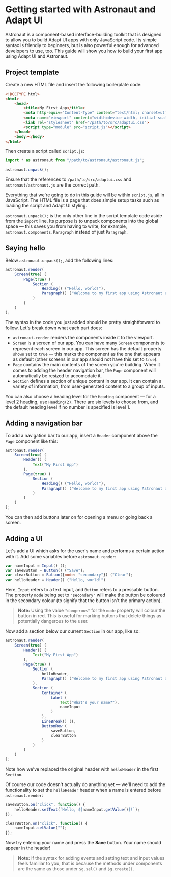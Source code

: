 # Getting started with Astronaut and Adapt UI
Astronaut is a component-based interface-building toolkit that is designed to allow you to build Adapt UI apps with only JavaScript code. Its simple syntax is friendly to beginners, but is also powerful enough for advanced developers to use, too. This guide will show you how to build your first app using Adapt UI and Astronaut.

## Project template
Create a new HTML file and insert the following boilerplate code:

```html
<!DOCTYPE html>
<html>
    <head>
        <title>My First App</title>
        <meta http-equiv="Content-Type" content="text/html; charset=utf-8">
        <meta name="viewport" content="width=device-width, initial-scale=1, minimum-scale=1">
        <link rel="stylesheet" href="/path/to/src/adaptui.css">
        <script type="module" src="script.js"></script>
    </head>
    <body></body>
</html>
```

Then create a script called `script.js`:

```javascript
import * as astronaut from "/path/to/astronaut/astronaut.js";

astronaut.unpack();
```

Ensure that the references to `/path/to/src/adaptui.css` and `astronaut/astronaut.js` are the correct path.

Everything that we're going to do in this guide will be within `script.js`, all in JavaScript. The HTML file is a page that does simple setup tasks such as loading the script and Adapt UI styling.

`astronaut.unpack();` is the only other line in the script template code aside from the `import` line. Its purpose is to unpack components into the global space — this saves you from having to write, for example, `astronaut.components.Paragraph` instead of just `Paragraph`.

## Saying hello
Below `astronaut.unpack();`, add the following lines:

```javascript
astronaut.render(
    Screen(true) (
        Page(true) (
            Section (
                Heading() ("Hello, world!"),
                Paragraph() ("Welcome to my first app using Astronaut and Adapt UI.")
            )
        )
    )
);
```

The syntax in the code you just added should be pretty straightforward to follow. Let's break down what each part does:

* `astronaut.render` renders the components inside it to the viewport.
* `Screen` is a screen of our app. You can have many `Screen` components to represent each screen in our app. This screen has the default property `shown` set to `true` — this marks the component as the one that appears as default (other screens in our app should not have this set to `true`).
* `Page` contains the main contents of the screen you're building. When it comes to adding the header navigation bar, the `Page` component will automatically be resized to accomodate it.
* `Section` defines a section of unique content in our app. It can contain a variety of information, from user-generated content to a group of inputs.

You can also choose a heading level for the `Heading` component — for a level 2 heading, use `Heading(2)`. There are six levels to choose from, and the default heading level if no number is specified is level 1.

## Adding a navigation bar
To add a navigation bar to our app, insert a `Header` component above the `Page` component like this:

```javascript
astronaut.render(
    Screen(true) (
        Header() (
            Text("My First App")
        ),
        Page(true) (
            Section (
                Heading() ("Hello, world!"),
                Paragraph() ("Welcome to my first app using Astronaut and Adapt UI.")
            )
        )
    )
);
```

You can then add buttons later on for opening a menu or going back a screen.

## Adding a UI
Let's add a UI which asks for the user's name and performs a certain action with it. Add some variables before `astronaut.render`:

```javascript
var nameInput = Input() ();
var saveButton = Button() ("Save");
var clearButton = Button({mode: "secondary"}) ("Clear");
var helloHeader = Header() ("Hello, world!")
```

Here, `Input` refers to a text input, and `Button` refers to a pressable button. The property `mode` being set to `"secondary"` will make the button be coloured in the secondary colour (to signify that the button isn't the primary action).

> **Note:** Using the value `"dangerous"` for the `mode` property will colour the button in red. This is useful for marking buttons that delete things as potentially dangerous to the user.

Now add a section below our current `Section` in our app, like so:

```javascript
astronaut.render(
    Screen(true) (
        Header() (
            Text("My First App")
        ),
        Page(true) (
            Section (
                helloHeader,
                Paragraph() ("Welcome to my first app using Astronaut and Adapt UI.")
            ),
            Section (
                Container (
                    Label (
                        Text("What's your name?"),
                        nameInput
                    )
                ),
                LineBreak() (),
                ButtonRow (
                    saveButton,
                    clearButton
                )
            )
        )
    )
);
```

Note how we've replaced the original header with `helloHeader` in the first `Section`.

Of course our code doesn't actually do anything yet — we'll need to add the functionality to set the `helloHeader` header when a name is entered before `astronaut.render`:

```javascript
saveButton.on("click", function() {
    helloHeader.setText(`Hello, ${nameInput.getValue()}!`);
});

clearButton.on("click", function() {
    nameInput.setValue("");
});
```

Now try entering your name and press the **Save** button. Your name should appear in the header!

> **Note:** If the syntax for adding events and setting text and input values feels familiar to you, that is because the methods under components are the same as those under `$g.sel()` and `$g.create()`.

<!-- TODO: Add rest of guide for Astronaut, following on from HTML version of getting started guide -->